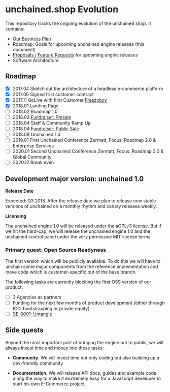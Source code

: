 # unchained.shop Evolution

This repository tracks the ongoing evolution of the unchained shop. It contains:

* [Our Business Plan](business-plan.md)
* Roadmap: Goals for upcoming unchained engine releases (this document)
* [Proposals / Feature Requests](proposals/proposals.md) for upcoming engine releases
* Software Architecture

## Roadmap

- [x] 2017.04 Sketch out the architecture of a headless e-commerce platform
- [x] 2017.06 Signed first customer contract
- [x] 2017.11 GoLive with first Customer [Freezyboy](https://www.freezyboy.com)
- [x] 2018.01 Landing Page
- [ ] 2018.02 Roadmap 1.0
- [ ] 2018.02 [Fundraiser: Presale](fundraiser.md)
- [ ] 2018.04 Staff & Community Ramp Up
- [ ] 2018.04 [Fundraiser: Public Sale](fundraiser.md)
- [ ] 2018.08 Unchained 1.0
- [ ] 2019.01 First Unchained Conference Zermatt, Focus: Roadmap 2.0 & Enterprise Services
- [ ] 2020.01 Second Unchained Conference Zermatt, Focus: Roadmap 3.0 & Global Community
- [ ] 2020.12 Break even

## Development major version: unchained 1.0

**Release Date**

Expected: Q3 2018. After the release date we plan to release new stable versions of unchained on a monthly rhythm and canary releases weekly.

**Licensing**

The unchained engine 1.0 will be released under the aGPLv3 license. But if we hit the hard-cap, we will release the unchained engine 1.0 and the unchained control panel under the very permissive MIT license terms.

### Primary quest: Open Source Readyness

The first version which will be publicly available. To do this we will have to unchain some major components from the reference implementation and move code which is customer-specific out of the base branch.

The following tasks are currently blocking the first OSS version of our product:

- [ ] 3 Agencies as partners
- [ ] Funding for the next few months of product development (either through ICO, bootstrapping or private equity)
- [ ] [SE-0001: Untangle](proposals/0001-open-source.md)

## Side quests

Beyond the most important part of bringing the engine out to public, we will always invest time and money into these tasks:

- **Community**. We will invest time not only coding but also building up a dev-friendly community

- **Documentation**. We will release API docs, guides and example code along the way to make it exxtremely easy for a Javascript developer to start his own E-Commerce project.
